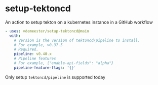 # setup-tektoncd

An action to setup tekton on a kubernetes instance in a GitHub workflow

```yaml
- uses: vdemeester/setup-tektoncd@main
  with:
    # Version is the version of tektoncd/pipeline to install.
    # For example, v0.37.5
    # Required.
    pipeline: v0.40.x
    # Pipeline features
    # For example, {"enable-api-fields": "alpha"}
    pipeline-feature-flags: '{}'
```

Only setup `tektoncd/pipeline` is supported today
